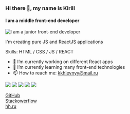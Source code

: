 ### Hi there 👋, my name is Kirill
#### I am a middle front-end developer
![I am a junior front-end developer](https://sun9-30.userapi.com/impg/7AvjE1GcgmGBbGs1gYbO2TBV5kbaOH6zPCtptA/YZYnK0rylE0.jpg?size=1711x553&quality=96&sign=7f309f479c942e1f9a8c29e9f43f97d7&type=album)

I'm creating pure JS and ReactJS applications

Skills: HTML / CSS / JS / REACT 

- 🔭 I’m currently working on different React apps
- 🌱 I’m currently learning many front-end technologies 
- 📫 How to reach me: kkhlevnyy@mail.ru 

![](https://github-profile-summary-cards.vercel.app/api/cards/profile-details?username=Listopad02&theme=solarized_dark)
![](https://github-profile-summary-cards.vercel.app/api/cards/most-commit-language?username=Listopad02&theme=solarized_dark)
![](https://github-profile-summary-cards.vercel.app/api/cards/repos-per-language?username=Listopad02&theme=solarized_dark)
![](https://github-profile-summary-cards.vercel.app/api/cards/stats?username=Listopad02&theme=solarized_dark)
![](https://github-profile-summary-cards.vercel.app/api/cards/productive-time?username=Listopad02&theme=solarized_dark)


[GitHub](https://github.com/Listopad02) <br>
[Stackowerflow](https://ru.stackoverflow.com/users/392500/listopad02)<br>
[hh.ru](https://hh.ru/resume/d22304c5ff094512740039ed1f5a4f78416872) 

